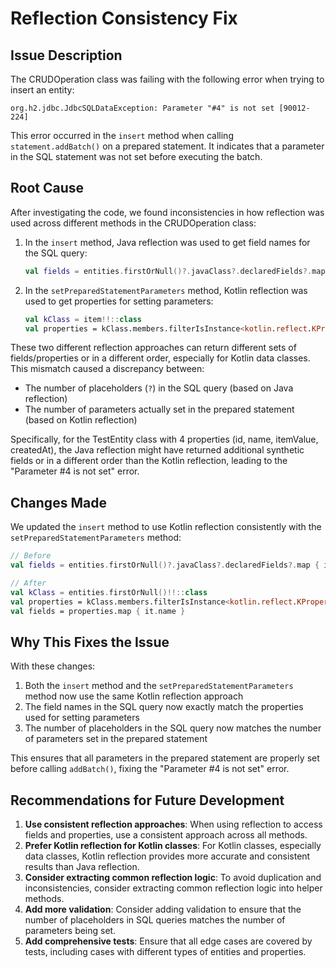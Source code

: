 # Reflection Consistency Fix

## Issue Description

The CRUDOperation class was failing with the following error when trying to insert an entity:

```
org.h2.jdbc.JdbcSQLDataException: Parameter "#4" is not set [90012-224]
```

This error occurred in the `insert` method when calling `statement.addBatch()` on a prepared statement. It indicates that a parameter in the SQL statement was not set before executing the batch.

## Root Cause

After investigating the code, we found inconsistencies in how reflection was used across different methods in the CRUDOperation class:

1. In the `insert` method, Java reflection was used to get field names for the SQL query:
   ```kotlin
   val fields = entities.firstOrNull()?.javaClass?.declaredFields?.map { it.name } ?: emptyList()
   ```

2. In the `setPreparedStatementParameters` method, Kotlin reflection was used to get properties for setting parameters:
   ```kotlin
   val kClass = item!!::class
   val properties = kClass.members.filterIsInstance<kotlin.reflect.KProperty1<T, *>>()
   ```

These two different reflection approaches can return different sets of fields/properties or in a different order, especially for Kotlin data classes. This mismatch caused a discrepancy between:
- The number of placeholders (`?`) in the SQL query (based on Java reflection)
- The number of parameters actually set in the prepared statement (based on Kotlin reflection)

Specifically, for the TestEntity class with 4 properties (id, name, itemValue, createdAt), the Java reflection might have returned additional synthetic fields or in a different order than the Kotlin reflection, leading to the "Parameter #4 is not set" error.

## Changes Made

We updated the `insert` method to use Kotlin reflection consistently with the `setPreparedStatementParameters` method:

```kotlin
// Before
val fields = entities.firstOrNull()?.javaClass?.declaredFields?.map { it.name } ?: emptyList()

// After
val kClass = entities.firstOrNull()!!::class
val properties = kClass.members.filterIsInstance<kotlin.reflect.KProperty1<T, *>>()
val fields = properties.map { it.name }
```

## Why This Fixes the Issue

With these changes:

1. Both the `insert` method and the `setPreparedStatementParameters` method now use the same Kotlin reflection approach
2. The field names in the SQL query now exactly match the properties used for setting parameters
3. The number of placeholders in the SQL query now matches the number of parameters set in the prepared statement

This ensures that all parameters in the prepared statement are properly set before calling `addBatch()`, fixing the "Parameter #4 is not set" error.

## Recommendations for Future Development

1. **Use consistent reflection approaches**: When using reflection to access fields and properties, use a consistent approach across all methods.
2. **Prefer Kotlin reflection for Kotlin classes**: For Kotlin classes, especially data classes, Kotlin reflection provides more accurate and consistent results than Java reflection.
3. **Consider extracting common reflection logic**: To avoid duplication and inconsistencies, consider extracting common reflection logic into helper methods.
4. **Add more validation**: Consider adding validation to ensure that the number of placeholders in SQL queries matches the number of parameters being set.
5. **Add comprehensive tests**: Ensure that all edge cases are covered by tests, including cases with different types of entities and properties.